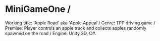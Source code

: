 # MiniGameOne /
Working title: 'Apple Road' aka 'Apple Appeal'/
Genre: TPP driving game /
Premise: Player controls an apple truck and collects apples randomly spawned on the road / 
Engine: Unity 3D, C#.
